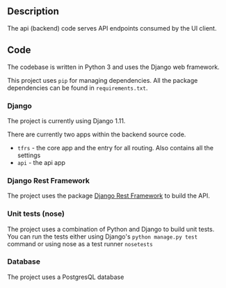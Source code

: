 ## Description

The api (backend) code serves API endpoints consumed by the UI client.

## Code
The codebase is written in Python 3 and uses the Django web framework.

This project uses `pip` for managing dependencies. All the package dependencies can be found in `requirements.txt`.

### Django
The project is currently using Django 1.11.

There are currently two apps within the backend source code.
* `tfrs` - the core app and the entry for all routing. Also contains all the settings
* `api` - the api app

### Django Rest Framework
The project uses the package [Django Rest Framework](http://www.django-rest-framework.org/) to build the API.

### Unit tests (nose)
The project uses a combination of Python and Django to build unit tests. You can run the tests either using Django's `python manage.py test` command or using nose as a test runner `nosetests`

### Database
The project uses a PostgresQL database
